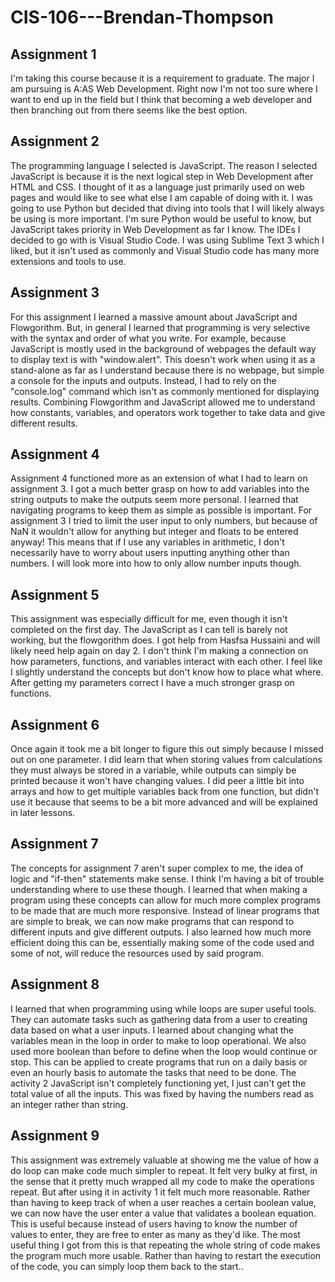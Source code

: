 # CIS-106---Brendan-Thompson

## Assignment 1

I'm taking this course because it is a requirement to graduate. The major I am pursuing is A:AS Web Development. Right now I'm not too sure where I want to end up in the field but I think that becoming a web developer and then branching out from there seems like the best option. 

## Assignment 2

The programming language I selected is JavaScript. The reason I selected JavaScript is because it is the next logical step in Web Development after HTML and CSS. I thought of it as a language just primarily used on web pages and would like to see what else I am capable of doing with it. I was going to use Python but decided that diving into tools that I will likely always be using is more important. I'm sure Python would be useful to know, but JavaScript takes priority in Web Development as far I know. The IDEs I decided to go with is Visual Studio Code. I was using Sublime Text 3 which I liked, but it isn't used as commonly and Visual Studio code has many more extensions and tools to use. 

## Assignment 3

For this assignment I learned a massive amount about JavaScript and Flowgorithm. But, in general I learned that programming is very selective with the syntax and order of what you write. For example, because JavaScript is mostly used in the background of webpages the default way to display text is with "window.alert". This doesn't work when using it as a stand-alone as far as I understand because there is no webpage, but simple a console for the inputs and outputs. Instead, I had to rely on the "console.log" command which isn't as commonly mentioned for displaying results. Combining Flowgorithm and JavaScript allowed me to understand how constants, variables, and operators work together to take data and give different results.

## Assignment 4

Assignment 4 functioned more as an extension of what I had to learn on assignment 3. I got a much better grasp on how to add variables into the string outputs to make the outputs seem more personal. I learned that navigating programs to keep them as simple as possible is important. For assignment 3 I tried to limit the user input to only numbers, but because of NaN it wouldn't allow for anything but integer and floats to be entered anyway! This means that if I use any variables in arithmetic, I don't necessarily have to worry about users inputting anything other than numbers. I will look more into how to only allow number inputs though. 

## Assignment 5

This assignment was especially difficult for me, even though it isn't completed on the first day. The JavaScript as I can tell is barely not working, but the flowgorithm does. I got help from Hasfsa Hussaini and will likely need help again on day 2. I don't think I'm making a connection on how parameters, functions, and variables interact with each other. I feel like I slightly understand the concepts but don't know how to place what where. After getting my parameters correct I have a much stronger grasp on functions. 

## Assignment 6

Once again it took me a bit longer to figure this out simply because I missed out on one parameter. I did learn that when storing values from calculations they must always be stored in a variable, while outputs can simply be printed because it won't have changing values. I did peer a little bit into arrays and how to get multiple variables back from one function, but didn't use it because that seems to be a bit more advanced and will be explained in later lessons. 

## Assignment 7

The concepts for assignment 7 aren't super complex to me, the idea of logic and "if-then" statements make sense. I think I'm having a bit of trouble understanding where to use these though. I learned that when making a program using these concepts can allow for much more complex programs to be made that are much more responsive. Instead of linear programs that are simple to break, we can now make programs that can respond to different inputs and give different outputs. I also learned how much more efficient doing this can be, essentially making some of the code used and some of not, will reduce the resources used by said program.


## Assignment 8

I learned that when programming using while loops are super useful tools. They can automate tasks such as gathering data from a user to creating data based on what a user inputs. I learned about changing what the variables mean in the loop in order to make to loop operational. We also used more boolean than before to define when the loop would continue or stop. This can be applied to create programs that run on a daily basis or even an hourly basis to automate the tasks that need to be done. The activity 2 JavaScript isn't completely functioning yet, I just can't get the total value of all the inputs. This was fixed by having the numbers read as an integer rather than string. 

## Assignment 9

This assignment was extremely valuable at showing me the value of how a do loop can make code much simpler to repeat. It felt very bulky at first, in the sense that it pretty much wrapped all my code to make the operations repeat. But after using it in activity 1 it felt much more reasonable. Rather than having to keep track of when a user reaches a certain boolean value, we can now have the user enter a value that validates a boolean equation. This is useful because instead of users having to know the number of values to enter, they are free to enter as many as they'd like. The most useful thing I got from this is that repeating the whole string of code makes the program much more usable. Rather than having to restart the execution of the code, you can simply loop them back to the start.. 
